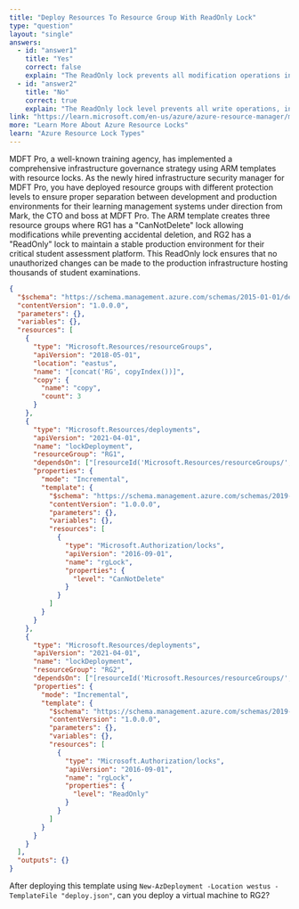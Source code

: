 ```yaml
---
title: "Deploy Resources To Resource Group With ReadOnly Lock"
type: "question"
layout: "single"
answers:
  - id: "answer1"
    title: "Yes"
    correct: false
    explain: "The ReadOnly lock prevents all modification operations including creating, updating, and deleting resources within the resource group. Virtual machine deployment would be blocked by this lock level."
  - id: "answer2"
    title: "No"
    correct: true
    explain: "The ReadOnly lock level prevents all write operations, including resource deployment. You cannot deploy a virtual machine or any other resources to RG2 while the ReadOnly lock is in place."
link: "https://learn.microsoft.com/en-us/azure/azure-resource-manager/management/lock-resources"
more: "Learn More About Azure Resource Locks"
learn: "Azure Resource Lock Types"
---
```


MDFT Pro, a well-known training agency, has implemented a comprehensive infrastructure governance strategy using ARM templates with resource locks. As the newly hired infrastructure security manager for MDFT Pro, you have deployed resource groups with different protection levels to ensure proper separation between development and production environments for their learning management systems under direction from Mark, the CTO and boss at MDFT Pro. The ARM template creates three resource groups where RG1 has a "CanNotDelete" lock allowing modifications while preventing accidental deletion, and RG2 has a "ReadOnly" lock to maintain a stable production environment for their critical student assessment platform. This ReadOnly lock ensures that no unauthorized changes can be made to the production infrastructure hosting thousands of student examinations.

```json
{
  "$schema": "https://schema.management.azure.com/schemas/2015-01-01/deploymentTemplate.json#",
  "contentVersion": "1.0.0.0",
  "parameters": {},
  "variables": {},
  "resources": [
    {
      "type": "Microsoft.Resources/resourceGroups",
      "apiVersion": "2018-05-01",
      "location": "eastus",
      "name": "[concat('RG', copyIndex())]",
      "copy": {
        "name": "copy",
        "count": 3
      }
    },
    {
      "type": "Microsoft.Resources/deployments",
      "apiVersion": "2021-04-01",
      "name": "lockDeployment",
      "resourceGroup": "RG1",
      "dependsOn": ["[resourceId('Microsoft.Resources/resourceGroups/', 'RG1')]"],
      "properties": {
        "mode": "Incremental",
        "template": {
          "$schema": "https://schema.management.azure.com/schemas/2019-04-01/deploymentTemplate.json#",
          "contentVersion": "1.0.0.0",
          "parameters": {},
          "variables": {},
          "resources": [
            {
              "type": "Microsoft.Authorization/locks",
              "apiVersion": "2016-09-01",
              "name": "rgLock",
              "properties": {
                "level": "CanNotDelete"
              }
            }
          ]
        }
      }
    },
    {
      "type": "Microsoft.Resources/deployments",
      "apiVersion": "2021-04-01",
      "name": "lockDeployment",
      "resourceGroup": "RG2",
      "dependsOn": ["[resourceId('Microsoft.Resources/resourceGroups/', 'RG2')]"],
      "properties": {
        "mode": "Incremental",
        "template": {
          "$schema": "https://schema.management.azure.com/schemas/2019-04-01/deploymentTemplate.json#",
          "contentVersion": "1.0.0.0",
          "parameters": {},
          "variables": {},
          "resources": [
            {
              "type": "Microsoft.Authorization/locks",
              "apiVersion": "2016-09-01",
              "name": "rgLock",
              "properties": {
                "level": "ReadOnly"
              }
            }
          ]
        }
      }
    }
  ],
  "outputs": {}
}
```

After deploying this template using `New-AzDeployment -Location westus -TemplateFile "deploy.json"`, can you deploy a virtual machine to RG2?
